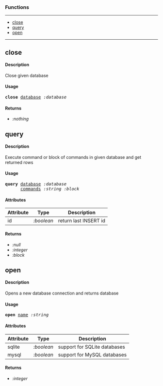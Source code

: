 ### Functions

---

<!--ts-->
   * [close](#close)
   * [query](#query)
   * [open](#open)
<!--te-->

---


## close

#### Description

Close given database

#### Usage

<pre>
<b>close</b> <ins>database</ins> <i>:database</i>
</pre>

#### Returns

- *:nothing*


## query

#### Description

Execute command or block of commands in given database and get returned rows

#### Usage

<pre>
<b>query</b> <ins>database</ins> <i>:database</i>
      <ins>commands</ins> <i>:string</i> <i>:block</i>
</pre>
#### Attributes

|Attribute|Type|Description|
|---|---|---|
|id|<i>:boolean</i>|return last INSERT id|

#### Returns

- *:null*
- *:integer*
- *:block*


## open

#### Description

Opens a new database connection and returns database

#### Usage

<pre>
<b>open</b> <ins>name</ins> <i>:string</i>
</pre>
#### Attributes

|Attribute|Type|Description|
|---|---|---|
|sqlite|<i>:boolean</i>|support for SQLite databases|
|mysql|<i>:boolean</i>|support for MySQL databases|

#### Returns

- *:integer*

